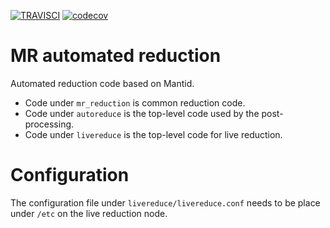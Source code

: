 [![TRAVISCI](https://travis-ci.org/mdoucet/MagnetismReflectometer.svg?branch=master)](https://travis-ci.org/mdoucet/MagnetismReflectometer)
[![codecov](https://codecov.io/gh/mdoucet/MagnetismReflectometer/branch/master/graph/badge.svg)](https://codecov.io/gh/mdoucet/MagnetismReflectometer)

# MR automated reduction
Automated reduction code based on Mantid.

 - Code under `mr_reduction` is common reduction code.
 - Code under `autoreduce` is the top-level code used by the post-processing.
 - Code under `livereduce` is the top-level code for live reduction.

# Configuration
The configuration file under `livereduce/livereduce.conf` needs to be place under `/etc` on
the live reduction node.
